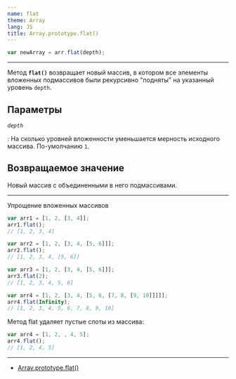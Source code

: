 ```yaml
---
name: flat
theme: Array
lang: JS
title: Array.prototype.flat()
---
```


```js
var newArray = arr.flat(depth);
```

---

Метод **`flat()`** возвращает новый массив, в котором все элементы вложенных подмассивов были рекурсивно "подняты" на указанный уровень `depth`.

## Параметры

_`depth`_

: На сколько уровней вложенности уменьшается мерность исходного массива. По-умолчанию `1`.

## Возвращаемое значение

Новый массив с объединенными в него подмассивами.

---

Упрощение вложенных массивов

```js
var arr1 = [1, 2, [3, 4]];
arr1.flat();
// [1, 2, 3, 4]

var arr2 = [1, 2, [3, 4, [5, 6]]];
arr2.flat();
// [1, 2, 3, 4, [5, 6]]

var arr3 = [1, 2, [3, 4, [5, 6]]];
arr3.flat(2);
// [1, 2, 3, 4, 5, 6]

var arr4 = [1, 2, [3, 4, [5, 6, [7, 8, [9, 10]]]]];
arr4.flat(Infinity);
// [1, 2, 3, 4, 5, 6, 7, 8, 9, 10]
```

Метод flat удаляет пустые слоты из массива:

```js
var arr4 = [1, 2, , 4, 5];
arr4.flat();
// [1, 2, 4, 5]
```

---

- [Array.prototype.flat()](https://developer.mozilla.org/ru/docs/Web/JavaScript/Reference/Global_Objects/Array/flat)
